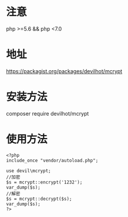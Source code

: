 # 注意  
php >=5.6 && php <7.0
# 地址  
https://packagist.org/packages/devilhot/mcrypt  

# 安装方法  
composer require devilhot/mcrypt  

# 使用方法  
```
<?php
include_once "vendor/autoload.php";

use devil\mcrypt;
//加密
$s = mcrypt::encrypt('1232');
var_dump($s);
//解密
$s = mcrypt::decrypt($s);
var_dump($s);
?>
```
